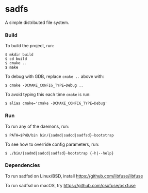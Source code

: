 # sadfs
A simple distributed file system.

### Build
To build the project, run:
```
$ mkdir build
$ cd build
$ cmake ..
$ make
```

To debug with GDB, replace `cmake ..` above with:
```
$ cmake -DCMAKE_CONFIG_TYPE=Debug ..
```

To avoid typing this each time `cmake` is run:
```
$ alias cmake='cmake -DCMAKE_CONFIG_TYPE=Debug'
```

### Run
To run any of the daemons, run:
```
$ PATH=$PWD/bin bin/{sadmd|sadcd|sadfsd}-bootstrap
```

To see how to override config parameters, run:
```
$ ./bin/{sadmd|sadcd|sadfsd}-bootstrap {-h|--help}
```
### Dependencies
To run sadfsd on Linux/BSD, install https://github.com/libfuse/libfuse

To run sadfsd on macOS, try https://github.com/osxfuse/osxfuse
